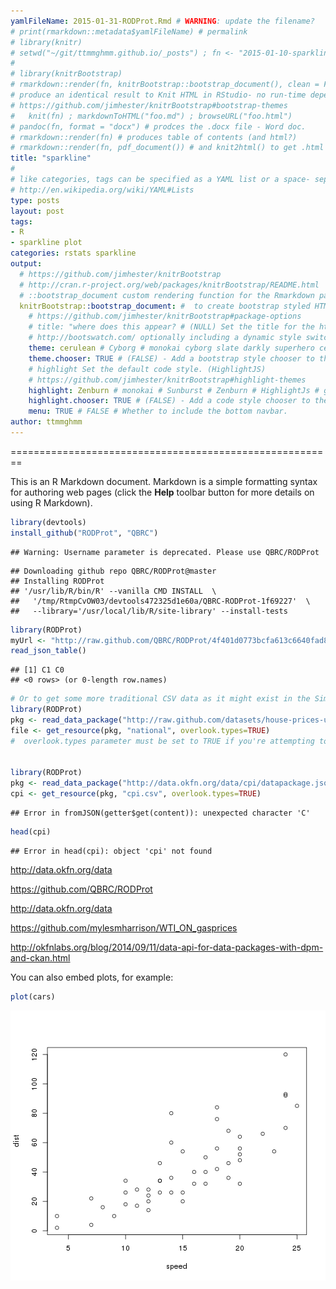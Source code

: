 ```yaml
---
yamlFileName: 2015-01-31-RODProt.Rmd # WARNING: update the filename?
# print(rmarkdown::metadata$yamlFileName) # permalink
# library(knitr)
# setwd("~/git/ttmmghmm.github.io/_posts") ; fn <- "2015-01-10-sparkline.Rmd" ; knit(fn)  # to get the .md file 
#
# library(knitrBootstrap)
# rmarkdown::render(fn, knitrBootstrap::bootstrap_document(), clean = FALSE) # no md?
# produce an identical result to Knit HTML in RStudio- no run-time dependency on RStudio
# https://github.com/jimhester/knitrBootstrap#bootstrap-themes
#   knit(fn) ; markdownToHTML("foo.md") ; browseURL("foo.html")
# pandoc(fn, format = "docx") # prodces the .docx file - Word doc.
# rmarkdown::render(fn) # produces table of contents (and html?)
# rmarkdown::render(fn, pdf_document()) # and knit2html() to get .html from .md
title: "sparkline"
#
# like categories, tags can be specified as a YAML list or a space- separated string.
# http://en.wikipedia.org/wiki/YAML#Lists
type: posts
layout: post
tags:
- R
- sparkline plot
categories: rstats sparkline
output:
  # https://github.com/jimhester/knitrBootstrap
  # http://cran.r-project.org/web/packages/knitrBootstrap/README.html
  # ::bootstrap_document custom rendering function for the Rmarkdown package.
  knitrBootstrap::bootstrap_document: #  to create bootstrap styled HTML reports - not .md
    # https://github.com/jimhester/knitrBootstrap#package-options
    # title: "where does this appear? # (NULL) Set the title for the html document
    # http://bootswatch.com/ optionally including a dynamic style switch.
    theme: cerulean # Cyborg # monokai cyborg slate darkly superhero cerulean 
    theme.chooser: TRUE # (FALSE) - Add a bootstrap style chooser to the page.
    # highlight Set the default code style. (HighlightJS)
    # https://github.com/jimhester/knitrBootstrap#highlight-themes
    highlight: Zenburn # monokai # Sunburst # Zenburn # HighlightJs # google code 
    highlight.chooser: TRUE # (FALSE) - Add a code style chooser to the page.
    menu: TRUE # FALSE # Whether to include the bottom navbar.
author: ttmmghmm
---
```


========================================================

This is an R Markdown document. Markdown is a simple formatting syntax for authoring web pages (click the **Help** toolbar button for more details on using R Markdown).

```r
library(devtools)
install_github("RODProt", "QBRC")
```

```
## Warning: Username parameter is deprecated. Please use QBRC/RODProt
```

```
## Downloading github repo QBRC/RODProt@master
## Installing RODProt
## '/usr/lib/R/bin/R' --vanilla CMD INSTALL  \
##   '/tmp/RtmpCvOW03/devtools472325d1e60a/QBRC-RODProt-1f69227'  \
##   --library='/usr/local/lib/R/site-library' --install-tests
```

```r
library(RODProt)
myUrl <- "http://raw.github.com/QBRC/RODProt/4f401d0773bcfa613c6640fad8cce356b28ecf95/inst/extdata/mixed.json"
read_json_table()
```

```
## [1] C1 C0
## <0 rows> (or 0-length row.names)
```

```r
# Or to get some more traditional CSV data as it might exist in the Simple Data Format:
library(RODProt)
pkg <- read_data_package("http://raw.github.com/datasets/house-prices-us/0b5042bbe9a2c2537a3bd708287321396b534710/datapackage.json")
file <- get_resource(pkg, "national", overlook.types=TRUE)
#  overlook.types parameter must be set to TRUE if you're attempting to load a file that has an unsupported data type (such as date)
 
 
library(RODProt)
pkg <- read_data_package("http://data.okfn.org/data/cpi/datapackage.json")
cpi <- get_resource(pkg, "cpi.csv", overlook.types=TRUE)
```

```
## Error in fromJSON(getter$get(content)): unexpected character 'C'
```

```r
head(cpi)
```

```
## Error in head(cpi): object 'cpi' not found
```


http://data.okfn.org/data
 
https://github.com/QBRC/RODProt
 
http://data.okfn.org/data 
 
https://github.com/mylesmharrison/WTI_ON_gasprices
 
http://okfnlabs.org/blog/2014/09/11/data-api-for-data-packages-with-dpm-and-ckan.html
 

You can also embed plots, for example:


```r
plot(cars)
```

![plot of chunk unnamed-chunk-2](figure/unnamed-chunk-2-1.png) 

